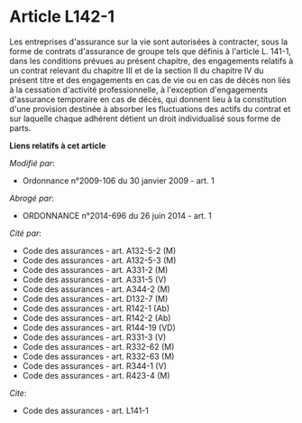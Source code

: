 # Article L142-1

Les entreprises d'assurance sur la vie sont autorisées à contracter, sous la forme de contrats d'assurance de groupe tels que
définis à l'article L. 141-1, dans les conditions prévues au présent chapitre, des engagements relatifs à un contrat relevant
du chapitre III et de la section II du chapitre IV du présent titre et des engagements en cas de vie ou en cas de décès non
liés à la cessation d'activité professionnelle, à l'exception d'engagements d'assurance temporaire en cas de décès, qui
donnent lieu à la constitution d'une provision destinée à absorber les fluctuations des actifs du contrat et sur laquelle
chaque adhérent détient un droit individualisé sous forme de parts.

**Liens relatifs à cet article**

_Modifié par_:

  - Ordonnance n°2009-106 du 30 janvier 2009 - art. 1

_Abrogé par_:

  - ORDONNANCE n°2014-696 du 26 juin 2014 - art. 1

_Cité par_:

  - Code des assurances - art. A132-5-2 (M)
  - Code des assurances - art. A132-5-3 (M)
  - Code des assurances - art. A331-2 (M)
  - Code des assurances - art. A331-5 (V)
  - Code des assurances - art. A344-2 (M)
  - Code des assurances - art. D132-7 (M)
  - Code des assurances - art. R142-1 (Ab)
  - Code des assurances - art. R142-2 (Ab)
  - Code des assurances - art. R144-19 (VD)
  - Code des assurances - art. R331-3 (V)
  - Code des assurances - art. R332-62 (M)
  - Code des assurances - art. R332-63 (M)
  - Code des assurances - art. R344-1 (V)
  - Code des assurances - art. R423-4 (M)

_Cite_:

  - Code des assurances - art. L141-1

